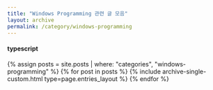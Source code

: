 ```yaml
---
title: "Windows Programming 관련 글 모음"
layout: archive
permalink: /category/windows-programming
---
```


#### typescript

{% assign posts = site.posts | where: "categories", "windows-programming" %}
{% for post in posts %} {% include archive-single-custom.html type=page.entries_layout %} {% endfor %}